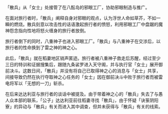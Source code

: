 「散兵」从「女士」处接管了在八酝岛的邪眼工厂，协助邪眼制造与推广。

在面对旅行者时，「散兵」阐释自身对邪眼的观点，认为浮世人命如草芥，不如一瞬的燃烧。散兵刻意以攻击性的话语激起旅行者的愤怒，利用邪眼工厂中盘踞的魔神怨念指向性地将怒火缠身的旅行者放倒。

旅行者倒下的同时，八重神子也进入邪眼工厂。「散兵」与八重神子在交涉后，以旅行者的性命换到了雷之神的神之心。

此后，「散兵」就在稻妻地区销声匿迹。旅行者被八重神子救走后苏醒，经过至少三日的特训和证据搜集后，跟随九条裟罗进入天守阁，并与执行官「女士」展开御前决斗。这数日间，「散兵」并没有将自己已取得神之心的消息与「女士」共享，间接导致仍然在执行夺取神之心任务的「女士」因在御前决斗中败于旅行者而被雷电将军以「无想的一刀」斩杀。

在后来达达利亚与旅行者的谈话中被提及。由于带着神之心的「散兵」失去了与愚人众本部的联系，「公子」达达利亚前往稻妻寻找「散兵」，由于怀疑「诀箓阴阳寮」的异动与「散兵」有关而进入其中调查，但并未获得与「散兵」有关的线索。